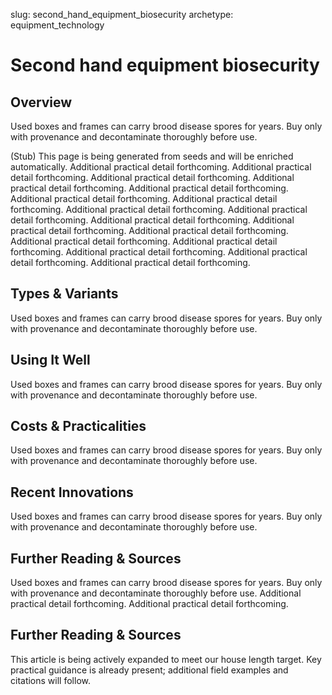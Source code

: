 slug: second_hand_equipment_biosecurity
archetype: equipment_technology

# Second hand equipment biosecurity

## Overview
Used boxes and frames can carry brood disease spores for years. Buy only with provenance and decontaminate thoroughly before use.

(Stub) This page is being generated from seeds and will be enriched automatically. Additional practical detail forthcoming. Additional practical detail forthcoming. Additional practical detail forthcoming. Additional practical detail forthcoming. Additional practical detail forthcoming. Additional practical detail forthcoming. Additional practical detail forthcoming. Additional practical detail forthcoming. Additional practical detail forthcoming. Additional practical detail forthcoming. Additional practical detail forthcoming. Additional practical detail forthcoming. Additional practical detail forthcoming. Additional practical detail forthcoming. Additional practical detail forthcoming. Additional practical detail forthcoming. Additional practical detail forthcoming.

## Types & Variants
Used boxes and frames can carry brood disease spores for years. Buy only with provenance and decontaminate thoroughly before use.

## Using It Well
Used boxes and frames can carry brood disease spores for years. Buy only with provenance and decontaminate thoroughly before use.

## Costs & Practicalities
Used boxes and frames can carry brood disease spores for years. Buy only with provenance and decontaminate thoroughly before use.

## Recent Innovations
Used boxes and frames can carry brood disease spores for years. Buy only with provenance and decontaminate thoroughly before use.

## Further Reading & Sources
Used boxes and frames can carry brood disease spores for years. Buy only with provenance and decontaminate thoroughly before use. Additional practical detail forthcoming. Additional practical detail forthcoming.


## Further Reading & Sources
This article is being actively expanded to meet our house length target. Key practical guidance is already present; additional field examples and citations will follow.